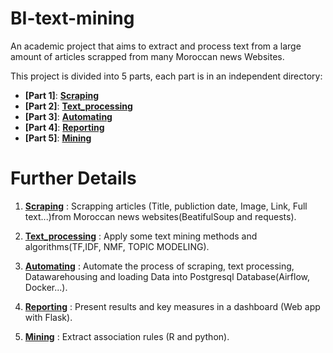 # BI-text-mining

An academic project that aims to extract and process text from a large amount of articles scrapped from many Moroccan news Websites.

This project is divided into 5 parts, each part is in an independent directory:




- **[Part 1]**: **[Scraping](/Scraping/)**
- **[Part 2]**: **[Text_processing](/Text_processing/)**
- **[Part 3]**: **[Automating](/Automating/)**
- **[Part 4]**: **[Reporting](/Reporting/)**
- **[Part 5]**: **[Mining](/Mining/)**


# Further Details

1. **[Scraping](/Scraping/)** : Scrapping articles (Title, publiction date, Image, Link, Full text...)from Moroccan news websites(BeatifulSoup and requests).

2. **[Text_processing](/Text_processing/)** : Apply some text mining methods and algorithms(TF,IDF, NMF, TOPIC MODELING).

3. **[Automating](/Automating/)** : Automate the process of scraping, text processing, Datawarehousing and loading Data into Postgresql Database(Airflow, Docker...).

4. **[Reporting](/Reporting/)** : Present results and key measures in a dashboard (Web app with Flask).

5. **[Mining](/Mining/)** : Extract association rules (R and python).

